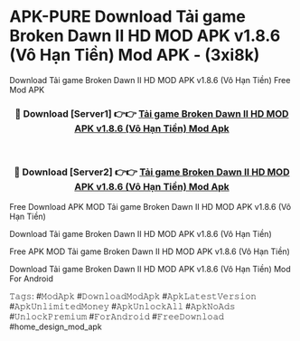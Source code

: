 # APK-PURE Download Tải game Broken Dawn II HD MOD APK v1.8.6 (Vô Hạn Tiền) Mod APK - (3xi8k)
Download Tải game Broken Dawn II HD MOD APK v1.8.6 (Vô Hạn Tiền) Free Mod APK

<div align="center">
<h3>🔴 Download [Server1] 👉👉 <a href="https://apk-comot.site?title=Tải_game_Broken_Dawn_II_HD_MOD_APK_v1.8.6_(Vô_Hạn_Tiền)">Tải game Broken Dawn II HD MOD APK v1.8.6 (Vô Hạn Tiền) Mod Apk</a></h3><br>

<h3>🔴 Download [Server2] 👉👉 <a href="https://apk-comot.site?title=Tải_game_Broken_Dawn_II_HD_MOD_APK_v1.8.6_(Vô_Hạn_Tiền)">Tải game Broken Dawn II HD MOD APK v1.8.6 (Vô Hạn Tiền) Mod Apk</a></h3>
</div>


Free Download APK MOD Tải game Broken Dawn II HD MOD APK v1.8.6 (Vô Hạn Tiền)

Download Tải game Broken Dawn II HD MOD APK v1.8.6 (Vô Hạn Tiền) 

Free APK MOD Tải game Broken Dawn II HD MOD APK v1.8.6 (Vô Hạn Tiền) 

Download Tải game Broken Dawn II HD MOD APK v1.8.6 (Vô Hạn Tiền) Mod For Android

𝚃𝚊𝚐𝚜: #𝙼𝚘𝚍𝙰𝚙𝚔 #𝙳𝚘𝚠𝚗𝚕𝚘𝚊𝚍𝙼𝚘𝚍𝙰𝚙𝚔 #𝙰𝚙𝚔𝙻𝚊𝚝𝚎𝚜𝚝𝚅𝚎𝚛𝚜𝚒𝚘𝚗 #𝙰𝚙𝚔𝚄𝚗𝚕𝚒𝚖𝚒𝚝𝚎𝚍𝙼𝚘𝚗𝚎𝚢 #𝙰𝚙𝚔𝚄𝚗𝚕𝚘𝚌𝚔𝙰𝚕𝚕 #𝙰𝚙𝚔𝙽𝚘𝙰𝚍𝚜 #𝚄𝚗𝚕𝚘𝚌𝚔𝙿𝚛𝚎𝚖𝚒𝚞𝚖 #𝙵𝚘𝚛𝙰𝚗𝚍𝚛𝚘𝚒𝚍 #𝙵𝚛𝚎𝚎𝙳𝚘𝚠𝚗𝚕𝚘𝚊𝚍 #home_design_mod_apk
